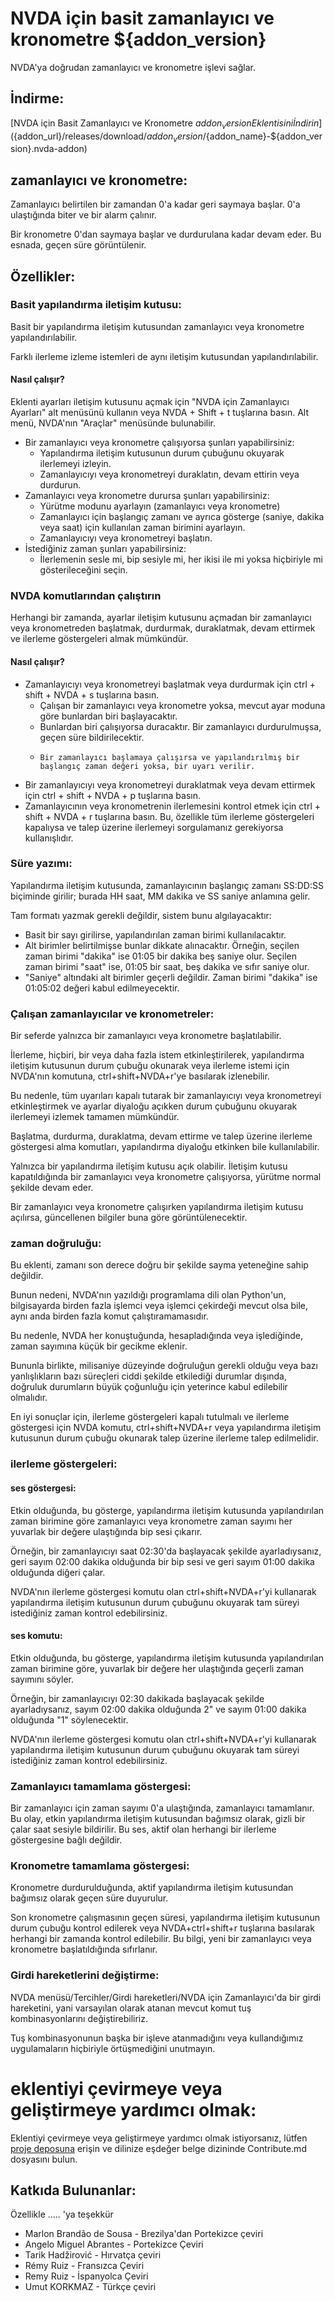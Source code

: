# NVDA için basit zamanlayıcı ve kronometre ${addon_version}

NVDA'ya doğrudan zamanlayıcı ve kronometre işlevi sağlar.  

## İndirme:

[NVDA için Basit Zamanlayıcı ve Kronometre ${addon_version} Eklentisini İndirin](${addon_url}/releases/download/${addon_version}/${addon_name}-${addon_version}.nvda-addon)

## zamanlayıcı ve kronometre:

Zamanlayıcı belirtilen bir zamandan 0'a kadar geri saymaya başlar. 0'a ulaştığında biter ve bir alarm çalınır.  

Bir kronometre 0'dan saymaya başlar ve durdurulana kadar devam eder. Bu esnada, geçen süre görüntülenir.  

## Özellikler:

### Basit yapılandırma iletişim kutusu:

Basit bir yapılandırma iletişim kutusundan zamanlayıcı veya kronometre yapılandırılabilir.  

Farklı ilerleme izleme istemleri de aynı iletişim kutusundan yapılandırılabilir.  

#### Nasıl çalışır?

Eklenti ayarları iletişim kutusunu açmak için "NVDA için Zamanlayıcı Ayarları" alt menüsünü kullanın veya NVDA + Shift + t tuşlarına basın.
Alt menü, NVDA'nın "Araçlar" menüsünde bulunabilir.  

* Bir zamanlayıcı veya kronometre çalışıyorsa şunları yapabilirsiniz:
    * Yapılandırma iletişim kutusunun durum çubuğunu okuyarak ilerlemeyi izleyin.
    * Zamanlayıcıyı veya kronometreyi duraklatın, devam ettirin veya durdurun.
* Zamanlayıcı veya kronometre durursa şunları yapabilirsiniz:
    * Yürütme modunu ayarlayın (zamanlayıcı veya kronometre)
    * Zamanlayıcı için başlangıç ​​zamanı ve ayrıca gösterge (saniye, dakika veya saat) için kullanılan zaman birimini ayarlayın.
    * Zamanlayıcıyı veya kronometreyi başlatın.
* İstediğiniz zaman şunları yapabilirsiniz:
    * İlerlemenin sesle mi, bip sesiyle mi, her ikisi ile mi yoksa hiçbiriyle mi gösterileceğini seçin.

### NVDA komutlarından çalıştırın

Herhangi bir zamanda, ayarlar iletişim kutusunu açmadan bir zamanlayıcı veya kronometreden başlatmak, durdurmak, duraklatmak, devam ettirmek ve ilerleme göstergeleri almak mümkündür.

#### Nasıl çalışır?

* Zamanlayıcıyı veya kronometreyi başlatmak veya durdurmak için ctrl + shift + NVDA + s tuşlarına basın.
    * Çalışan bir zamanlayıcı veya kronometre yoksa, mevcut ayar moduna göre bunlardan biri başlayacaktır.
    * Bunlardan biri çalışıyorsa duracaktır. Bir zamanlayıcı durdurulmuşsa, geçen süre bildirilecektir.
    *     Bir zamanlayıcı başlamaya çalışırsa ve yapılandırılmış bir başlangıç ​​zaman değeri yoksa, bir uyarı verilir.
* Bir zamanlayıcıyı veya kronometreyi duraklatmak veya devam ettirmek için ctrl + shift + NVDA + p tuşlarına basın.
* Zamanlayıcının veya kronometrenin ilerlemesini kontrol etmek için ctrl + shift + NVDA + r tuşlarına basın. Bu, özellikle tüm ilerleme göstergeleri kapalıysa ve talep üzerine ilerlemeyi sorgulamanız gerekiyorsa kullanışlıdır.

### Süre yazımı:

Yapılandırma iletişim kutusunda, zamanlayıcının başlangıç ​​zamanı SS:DD:SS biçiminde girilir; burada HH saat, MM dakika ve SS saniye anlamına gelir.  

Tam formatı yazmak gerekli değildir, sistem bunu algılayacaktır:

* Basit bir sayı girilirse, yapılandırılan zaman birimi kullanılacaktır.
* Alt birimler belirtilmişse bunlar dikkate alınacaktır. Örneğin, seçilen zaman birimi "dakika" ise 01:05 bir dakika beş saniye olur.
Seçilen zaman birimi "saat" ise, 01:05 bir saat, beş dakika ve sıfır saniye olur.
* "Saniye" altındaki alt birimler geçerli değildir. Zaman birimi "dakika" ise 01:05:02 değeri kabul edilmeyecektir.

### Çalışan zamanlayıcılar ve kronometreler:

Bir seferde yalnızca bir zamanlayıcı veya kronometre başlatılabilir.  

İlerleme, hiçbiri, bir veya daha fazla istem etkinleştirilerek, yapılandırma iletişim kutusunun durum çubuğu okunarak veya ilerleme istemi için NVDA'nın komutuna, ctrl+shift+NVDA+r'ye basılarak izlenebilir.  

Bu nedenle, tüm uyarıları kapalı tutarak bir zamanlayıcıyı veya kronometreyi etkinleştirmek ve ayarlar diyaloğu açıkken durum çubuğunu okuyarak ilerlemeyi izlemek tamamen mümkündür.  

Başlatma, durdurma, duraklatma, devam ettirme ve talep üzerine ilerleme göstergesi alma komutları, yapılandırma diyaloğu etkinken bile kullanılabilir.  

Yalnızca bir yapılandırma iletişim kutusu açık olabilir. İletişim kutusu kapatıldığında bir zamanlayıcı veya kronometre çalışıyorsa, yürütme normal şekilde devam eder.  

Bir zamanlayıcı veya kronometre çalışırken yapılandırma iletişim kutusu açılırsa, güncellenen bilgiler buna göre görüntülenecektir.  

### zaman doğruluğu:

Bu eklenti, zamanı son derece doğru bir şekilde sayma yeteneğine sahip değildir.  

Bunun nedeni, NVDA'nın yazıldığı programlama dili olan Python'un, bilgisayarda birden fazla işlemci veya işlemci çekirdeği mevcut olsa bile, aynı anda birden fazla komut çalıştıramamasıdır.  

Bu nedenle, NVDA her konuştuğunda, hesapladığında veya işlediğinde, zaman sayımına küçük bir gecikme eklenir.  

Bununla birlikte, milisaniye düzeyinde doğruluğun gerekli olduğu veya bazı yanlışlıkların bazı süreçleri ciddi şekilde etkilediği durumlar dışında, doğruluk durumların büyük çoğunluğu için yeterince kabul edilebilir olmalıdır.  

En iyi sonuçlar için, ilerleme göstergeleri kapalı tutulmalı ve ilerleme göstergesi için NVDA komutu, ctrl+shift+NVDA+r veya yapılandırma iletişim kutusunun durum çubuğu okunarak talep üzerine ilerleme talep edilmelidir.  

### ilerleme göstergeleri:

#### ses göstergesi:

Etkin olduğunda, bu gösterge, yapılandırma iletişim kutusunda yapılandırılan zaman birimine göre zamanlayıcı veya kronometre zaman sayımı her yuvarlak bir değere ulaştığında bip sesi çıkarır.  

Örneğin, bir zamanlayıcıyı saat 02:30'da başlayacak şekilde ayarladıysanız, geri sayım 02:00 dakika olduğunda bir bip sesi ve geri sayım 01:00 dakika olduğunda diğeri çalar.  

NVDA'nın ilerleme göstergesi komutu olan ctrl+shift+NVDA+r'yi kullanarak yapılandırma iletişim kutusunun durum çubuğunu okuyarak tam süreyi istediğiniz zaman kontrol edebilirsiniz.  

#### ses komutu:

Etkin olduğunda, bu gösterge, yapılandırma iletişim kutusunda yapılandırılan zaman birimine göre, yuvarlak bir değere her ulaştığında geçerli zaman sayımını söyler.  

Örneğin, bir zamanlayıcıyı 02:30 dakikada başlayacak şekilde ayarladıysanız, sayım 02:00 dakika olduğunda 2" ve sayım 01:00 dakika olduğunda "1" söylenecektir.  

NVDA'nın ilerleme göstergesi komutu olan ctrl+shift+NVDA+r'yi kullanarak yapılandırma iletişim kutusunun durum çubuğunu okuyarak tam süreyi istediğiniz zaman kontrol edebilirsiniz.  

### Zamanlayıcı tamamlama göstergesi:

Bir zamanlayıcı için zaman sayımı 0'a ulaştığında, zamanlayıcı tamamlanır. Bu olay, etkin yapılandırma iletişim kutusundan bağımsız olarak, gizli bir çalar saat sesiyle bildirilir. Bu ses, aktif olan herhangi bir ilerleme göstergesine bağlı değildir.  

### Kronometre tamamlama göstergesi:

Kronometre durdurulduğunda, aktif yapılandırma iletişim kutusundan bağımsız olarak geçen süre duyurulur.  

Son kronometre çalışmasının geçen süresi, yapılandırma iletişim kutusunun durum çubuğu kontrol edilerek veya NVDA+ctrl+shift+r tuşlarına basılarak herhangi bir zamanda kontrol edilebilir. Bu bilgi, yeni bir zamanlayıcı veya kronometre başlatıldığında sıfırlanır.  

### Girdi hareketlerini değiştirme:

NVDA menüsü/Tercihler/Girdi hareketleri/NVDA için Zamanlayıcı'da bir girdi hareketini, yani varsayılan olarak atanan mevcut komut tuş kombinasyonlarını değiştirebiliriz.  

Tuş kombinasyonunun başka bir işleve atanmadığını veya kullandığımız uygulamaların hiçbiriyle örtüşmediğini unutmayın.  

# eklentiyi çevirmeye veya geliştirmeye yardımcı olmak:

Eklentiyi çevirmeye veya geliştirmeye yardımcı olmak istiyorsanız, lütfen [proje deposuna](${addon_url}) erişin ve dilinize eşdeğer belge dizininde Contribute.md dosyasını bulun.

## Katkıda Bulunanlar:

Özellikle ..... 'ya teşekkür

*  Marlon Brandão de Sousa - Brezilya'dan Portekizce çeviri
* Angelo Miguel Abrantes - Portekizce Çeviri
* Tarik Hadžirović - Hırvatça çeviri
* Rémy Ruiz - Fransızca Çeviri
* Remy Ruiz - İspanyolca Çeviri
* Umut KORKMAZ - Türkçe çeviri

